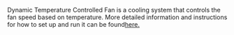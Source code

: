 Dynamic Temperature Controlled Fan is a cooling system that controls the fan speed based on temperature. More detailed information and instructions for how to set up and run it can be found[here.](https://drive.google.com/file/d/1AsUkZmdnFKCcXkQXdbvysnX4beam0b9Z/view?usp=sharing)
